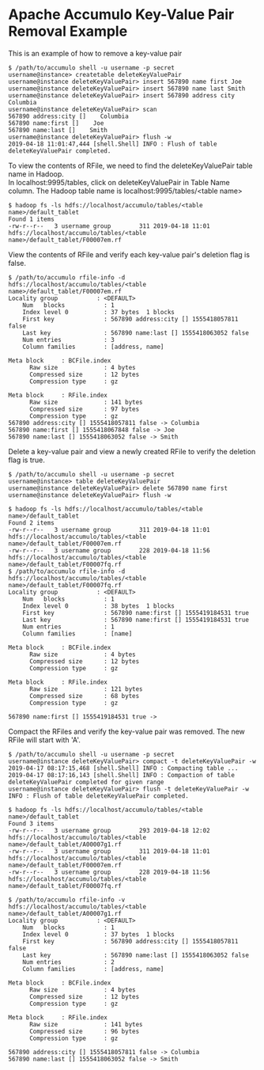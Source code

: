 <!--
Licensed to the Apache Software Foundation (ASF) under one or more
contributor license agreements.  See the NOTICE file distributed with
this work for additional information regarding copyright ownership.
The ASF licenses this file to You under the Apache License, Version 2.0
(the "License"); you may not use this file except in compliance with
the License.  You may obtain a copy of the License at

    http://www.apache.org/licenses/LICENSE-2.0

Unless required by applicable law or agreed to in writing, software
distributed under the License is distributed on an "AS IS" BASIS,
WITHOUT WARRANTIES OR CONDITIONS OF ANY KIND, either express or implied.
See the License for the specific language governing permissions and
limitations under the License.
-->
# Apache Accumulo Key-Value Pair Removal Example

This is an example of how to remove a key-value pair

    $ /path/to/accumulo shell -u username -p secret
    username@instance> createtable deleteKeyValuePair
    username@instance deleteKeyValuePair> insert 567890 name first Joe
    username@instance deleteKeyValuePair> insert 567890 name last Smith
    username@instance deleteKeyValuePair> insert 567890 address city Columbia
    username@instance deleteKeyValuePair> scan
    567890 address:city []    Columbia
    567890 name:first []    Joe
    567890 name:last []    Smith
    username@instance deleteKeyValuePair> flush -w
    2019-04-18 11:01:47,444 [shell.Shell] INFO : Flush of table deleteKeyValuePair completed.
     
To view the contents of RFile, we need to find the deleteKeyValuePair table name in Hadoop.  
In localhost:9995/tables, click on deleteKeyValuePair in Table Name column.  The Hadoop table name is localhost:9995/tables/<table name\>

    $ hadoop fs -ls hdfs://localhost/accumulo/tables/<table name>/default_tablet
    Found 1 items
    -rw-r--r--   3 username group        311 2019-04-18 11:01 hdfs://localhost/accumulo/tables/<table name>/default_tablet/F00007em.rf

View the contents of RFile and verify each key-value pair's deletion flag is false.
    
    $ /path/to/accumulo rfile-info -d hdfs://localhost/accumulo/tables/<table name>/default_tablet/F00007em.rf
    Locality group           : <DEFAULT>
    	Num   blocks           : 1
    	Index level 0          : 37 bytes  1 blocks
    	First key              : 567890 address:city [] 1555418057811 false
    	Last key               : 567890 name:last [] 1555418063052 false
    	Num entries            : 3
    	Column families        : [address, name]
    
    Meta block     : BCFile.index
          Raw size             : 4 bytes
          Compressed size      : 12 bytes
          Compression type     : gz
    
    Meta block     : RFile.index
          Raw size             : 141 bytes
          Compressed size      : 97 bytes
          Compression type     : gz    
    567890 address:city [] 1555418057811 false -> Columbia
    567890 name:first [] 1555418067848 false -> Joe
    567890 name:last [] 1555418063052 false -> Smith
    
Delete a key-value pair and view a newly created RFile to verify the deletion flag is true.
    
    $ /path/to/accumulo shell -u username -p secret
    username@instance> table deleteKeyValuePair
    username@instance deleteKeyValuePair> delete 567890 name first
    username@instance deleteKeyValuePair> flush -w
    
    $ hadoop fs -ls hdfs://localhost/accumulo/tables/<table name>/default_tablet
    Found 2 items
    -rw-r--r--   3 username group        311 2019-04-18 11:01 hdfs://localhost/accumulo/tables/<table name>/default_tablet/F00007em.rf
    -rw-r--r--   3 username group        228 2019-04-18 11:56 hdfs://localhost/accumulo/tables/<table name>/default_tablet/F00007fq.rf
    $ /path/to/accumulo rfile-info -d hdfs://localhost/accumulo/tables/<table name>/default_tablet/F00007fq.rf
    Locality group           : <DEFAULT>
    	Num   blocks           : 1
    	Index level 0          : 38 bytes  1 blocks
    	First key              : 567890 name:first [] 1555419184531 true
    	Last key               : 567890 name:first [] 1555419184531 true
    	Num entries            : 1
    	Column families        : [name]
    
    Meta block     : BCFile.index
          Raw size             : 4 bytes
          Compressed size      : 12 bytes
          Compression type     : gz
    
    Meta block     : RFile.index
          Raw size             : 121 bytes
          Compressed size      : 68 bytes
          Compression type     : gz
    
    567890 name:first [] 1555419184531 true ->
    
Compact the RFiles and verify the key-value pair was removed.  The new RFile will start with 'A'.

    $ /path/to/accumulo shell -u username -p secret
    username@instance deleteKeyValuePair> compact -t deleteKeyValuePair -w
    2019-04-17 08:17:15,468 [shell.Shell] INFO : Compacting table ...
    2019-04-17 08:17:16,143 [shell.Shell] INFO : Compaction of table deleteKeyValuePair completed for given range
    username@instance deleteKeyValuePair> flush -t deleteKeyValuePair -w
    INFO : Flush of table deleteKeyValuePair completed.
    
    $ hadoop fs -ls hdfs://localhost/accumulo/tables/<table name>/default_tablet
    Found 3 items
    -rw-r--r--   3 username group        293 2019-04-18 12:02 hdfs://localhost/accumulo/tables/<table name>/default_tablet/A00007g1.rf
    -rw-r--r--   3 username group        311 2019-04-18 11:01 hdfs://localhost/accumulo/tables/<table name>/default_tablet/F00007em.rf
    -rw-r--r--   3 username group        228 2019-04-18 11:56 hdfs://localhost/accumulo/tables/<table name>/default_tablet/F00007fq.rf

    $ /path/to/accumulo rfile-info -v hdfs://localhost/accumulo/tables/<table name>/default_tablet/A00007g1.rf
    Locality group           : <DEFAULT>
    	Num   blocks           : 1
    	Index level 0          : 37 bytes  1 blocks
    	First key              : 567890 address:city [] 1555418057811 false
    	Last key               : 567890 name:last [] 1555418063052 false
    	Num entries            : 2
    	Column families        : [address, name]
    
    Meta block     : BCFile.index
          Raw size             : 4 bytes
          Compressed size      : 12 bytes
          Compression type     : gz
    
    Meta block     : RFile.index
          Raw size             : 141 bytes
          Compressed size      : 96 bytes
          Compression type     : gz
    
    567890 address:city [] 1555418057811 false -> Columbia
    567890 name:last [] 1555418063052 false -> Smith
